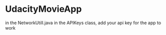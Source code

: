 # UdacityMovieApp
in the NetworkUtill.java in the APIKeys class, add your api key for the app to work
